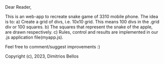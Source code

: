 Dear Reader,

This is an web-app to recreate snake game of 3310 mobile phone. The idea is to:
a) Create a grid of divs, i.e. 10x10 grid. This means 100 divs in the .grid div or 100 squares.
b) The squares that represent the snake of the apple, are drawn respectively.
c) Rules, control and results are implemented in our .js application file(myapp.js).

Feel free to comment/suggest improvements :)

Copyright (c), 2023, Dimitrios Bellos
